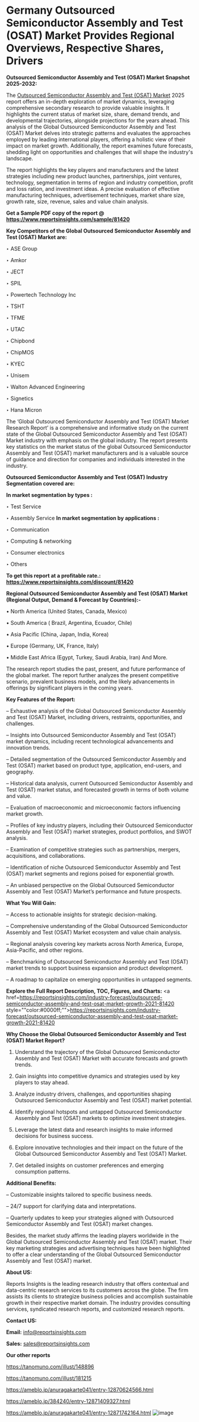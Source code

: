 # Germany Outsourced Semiconductor Assembly and Test (OSAT) Market Provides Regional Overviews, Respective Shares, Drivers

<strong>Outsourced Semiconductor Assembly and Test (OSAT) Market Snapshot 2025-2032:</strong>

The <a href=https://www.reportsinsights.com/sample/81420>Outsourced Semiconductor Assembly and Test (OSAT) Market</a> 2025 report offers an in-depth exploration of market dynamics, leveraging comprehensive secondary research to provide valuable insights. It highlights the current status of market size, share, demand trends, and developmental trajectories, alongside projections for the years ahead. This analysis of the Global Outsourced Semiconductor Assembly and Test (OSAT) Market delves into strategic patterns and evaluates the approaches employed by leading international players, offering a holistic view of their impact on market growth. Additionally, the report examines future forecasts, shedding light on opportunities and challenges that will shape the industry's landscape.

The report highlights the key players and manufacturers and the latest strategies including new product launches, partnerships, joint ventures, technology, segmentation in terms of region and industry competition, profit and loss ration, and investment ideas. A precise evaluation of effective manufacturing techniques, advertisement techniques, market share size, growth rate, size, revenue, sales and value chain analysis.

<strong>Get a Sample PDF copy of the report @ <a href=https://www.reportsinsights.com/sample/81420 style=color:#0000ff;>https://www.reportsinsights.com/sample/81420</a></strong>

<strong>Key Competitors of the Global Outsourced Semiconductor Assembly and Test (OSAT) Market are:</strong>

‣ ASE Group

‣ Amkor

‣ JECT

‣ SPIL

‣ Powertech Technology Inc

‣ TSHT

‣ TFME

‣ UTAC

‣ Chipbond

‣ ChipMOS

‣ KYEC

‣ Unisem

‣ Walton Advanced Engineering

‣ Signetics

‣ Hana Micron

The ‘Global Outsourced Semiconductor Assembly and Test (OSAT) Market Research Report’ is a comprehensive and informative study on the current state of the Global Outsourced Semiconductor Assembly and Test (OSAT) Market industry with emphasis on the global industry. The report presents key statistics on the market status of the global Outsourced Semiconductor Assembly and Test (OSAT) market manufacturers and is a valuable source of guidance and direction for companies and individuals interested in the industry.

<strong>Outsourced Semiconductor Assembly and Test (OSAT) Industry Segmentation covered are:</strong>

<strong>In market segmentation by types : </strong>

‣ Test Service

‣ Assembly Service
<strong>In market segmentation by applications : </strong>

‣ Communication

‣ Computing & networking

‣ Consumer electronics

‣ Others

<strong>To get this report at a profitable rate.: <a href=https://www.reportsinsights.com/discount/81420 style=color:#0000ff;>https://www.reportsinsights.com/discount/81420</a></strong>

<strong>Regional Outsourced Semiconductor Assembly and Test (OSAT) Market (Regional Output, Demand &amp; Forecast by Countries):-</strong>

• North America (United States, Canada, Mexico)

• South America ( Brazil, Argentina, Ecuador, Chile)

• Asia Pacific (China, Japan, India, Korea)

• Europe (Germany, UK, France, Italy)

• Middle East Africa (Egypt, Turkey, Saudi Arabia, Iran) And More.

The research report studies the past, present, and future performance of the global market. The report further analyzes the present competitive scenario, prevalent business models, and the likely advancements in offerings by significant players in the coming years.

<strong>Key Features of the Report:</strong>

– Exhaustive analysis of the Global Outsourced Semiconductor Assembly and Test (OSAT) Market, including drivers, restraints, opportunities, and challenges.

– Insights into Outsourced Semiconductor Assembly and Test (OSAT) market dynamics, including recent technological advancements and innovation trends.

– Detailed segmentation of the Outsourced Semiconductor Assembly and Test (OSAT) market based on product type, application, end-users, and geography.

– Historical data analysis, current Outsourced Semiconductor Assembly and Test (OSAT) market status, and forecasted growth in terms of both volume and value.

– Evaluation of macroeconomic and microeconomic factors influencing market growth.

– Profiles of key industry players, including their Outsourced Semiconductor Assembly and Test (OSAT) market strategies, product portfolios, and SWOT analysis.

– Examination of competitive strategies such as partnerships, mergers, acquisitions, and collaborations.

– Identification of niche Outsourced Semiconductor Assembly and Test (OSAT) market segments and regions poised for exponential growth.

– An unbiased perspective on the Global Outsourced Semiconductor Assembly and Test (OSAT) Market’s performance and future prospects.

<strong>What You Will Gain:</strong>

– Access to actionable insights for strategic decision-making.

– Comprehensive understanding of the Global Outsourced Semiconductor Assembly and Test (OSAT) Market ecosystem and value chain analysis.

– Regional analysis covering key markets across North America, Europe, Asia-Pacific, and other regions.

– Benchmarking of Outsourced Semiconductor Assembly and Test (OSAT) market trends to support business expansion and product development.

– A roadmap to capitalize on emerging opportunities in untapped segments.

<strong>Explore the Full Report Description, TOC, Figures, and Charts:</strong>
<a href=https://reportsinsights.com/industry-forecast/outsourced-semiconductor-assembly-and-test-osat-market-growth-2021-81420 style=""color:#0000ff;"">https://reportsinsights.com/industry-forecast/outsourced-semiconductor-assembly-and-test-osat-market-growth-2021-81420</a>

<strong>Why Choose the Global Outsourced Semiconductor Assembly and Test (OSAT) Market Report?</strong>

1. Understand the trajectory of the Global Outsourced Semiconductor Assembly and Test (OSAT) Market with accurate forecasts and growth trends.

2. Gain insights into competitive dynamics and strategies used by key players to stay ahead.

3. Analyze industry drivers, challenges, and opportunities shaping Outsourced Semiconductor Assembly and Test (OSAT) market potential.

4. Identify regional hotspots and untapped Outsourced Semiconductor Assembly and Test (OSAT) markets to optimize investment strategies.

5. Leverage the latest data and research insights to make informed decisions for business success.

6. Explore innovative technologies and their impact on the future of the Global Outsourced Semiconductor Assembly and Test (OSAT) Market.

7. Get detailed insights on customer preferences and emerging consumption patterns.

<strong>Additional Benefits:</strong>

– Customizable insights tailored to specific business needs.

– 24/7 support for clarifying data and interpretations.

– Quarterly updates to keep your strategies aligned with Outsourced Semiconductor Assembly and Test (OSAT) market changes.

Besides, the market study affirms the leading players worldwide in the Global Outsourced Semiconductor Assembly and Test (OSAT) market. Their key marketing strategies and advertising techniques have been highlighted to offer a clear understanding of the Global Outsourced Semiconductor Assembly and Test (OSAT) market.

<strong><strong>About US</strong>:</strong>

Reports Insights is the leading research industry that offers contextual and data-centric research services to its customers across the globe. The firm assists its clients to strategize business policies and accomplish sustainable growth in their respective market domain. The industry provides consulting services, syndicated research reports, and customized research reports.

<strong>Contact US:</strong>

<p class=><b>Email:</b> <a href=mailto:info@reportsinsights.com>info@reportsinsights.com</a></p>
<p class=><b>Sales:</b> <a href=mailto:sales@reportsinsights.com>sales@reportsinsights.com</a></p>

<strong>Our other reports</strong>

<a href=https://tanomuno.com/illust/148896>https://tanomuno.com/illust/148896</a>

<a href=https://tanomuno.com/illust/181215>https://tanomuno.com/illust/181215</a>

<a href=https://ameblo.jp/anuragakarte041/entry-12870624566.html>https://ameblo.jp/anuragakarte041/entry-12870624566.html</a>

<a href=https://ameblo.jp/384240/entry-12871409327.html>https://ameblo.jp/384240/entry-12871409327.html</a>

<a href=https://ameblo.jp/anuragakarte041/entry-12871742164.html>https://ameblo.jp/anuragakarte041/entry-12871742164.html</a>
![image](https://github.com/user-attachments/assets/6b5ce5d5-b2e7-407f-aaad-76a4757fba3d)
